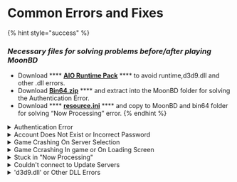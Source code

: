 # Common Errors and Fixes

{% hint style="success" %}
### _**Necessary files for solving problems before/after playing MoonBD**_

* Download **** [**AIO Runtime Pack**](https://drive.google.com/file/d/1kPBubay0L5OBCDIe4FjoD90sqcavKs2K/view?usp=sharing) **** to avoid runtime,d3d9.dll and other .dll errors.
* Download [**Bin64.zip**](https://drive.google.com/file/d/1yvp2cZ8E7--wbuq9LoOq4goKNwyNbgOK/view?usp=sharing) **** and extract into the MoonBD folder for solving the Authentication Error.
* Download **** [**resource.ini**](https://drive.google.com/file/d/1RrMdgwPaa-CF3wYkEjjZ83GZRTHlVS7g/view?usp=sharing) **** and copy to MoonBD and bin64 folder for solving “Now Processing” error.
{% endhint %}

<details>

<summary>Authentication Error</summary>

This error may caused if your bin64 folder is broken. Download the file with given link and extract it in game folder [download clean bin64 here](https://drive.google.com/file/d/19kdDzSm3kTHf0h2gTQP9lgOu6hQM8YUs/view?usp=sharing).

</details>

<details>

<summary>Account Does Not Exist or Incorrect Password</summary>

As this may be obvious check your username and password in launcher re-enter in launcher and try again. If does not work reset your password or change it if you can login to website. If not save your password via forgot password section in website.

</details>

<details>

<summary>Game Crashing On Server Selection</summary>

If you encounter this issue there are 2 reasons on is if you try to login to an account that is already online in game or it can be caused by servers and protection contact developers.

</details>

<details>

<summary>Game Ccrashing In game or On Loading Screen</summary>

This is caused by your game having some broken PAZ files in Paz folder. Make zip of Log folder in your game folder and send it to developers.

</details>

<details>

<summary>Stuck in "Now Processing"</summary>

Either servers are in maintenance or your service.ini file has wrong URLs for logins. Extract this service.ini file to game folder and bin64 folder in game folder [Download here](https://download.moonbd.online/service.ini.zip).

</details>

<details>

<summary>Couldn't connect to Update Servers</summary>

Either servers are in maintenance or your launcher is broken download clean launcher and extract inside game folder [Download here](https://download.moonbd.online/moonbdlauncher.zip).

</details>

<details>

<summary>'d3d9.dll' or Other DLL Errors</summary>

Your OS probably missing some required DLL files download and run this. [Download here](https://www.computerbase.de/downloads/systemtools/all-in-one-runtimes/).

</details>
